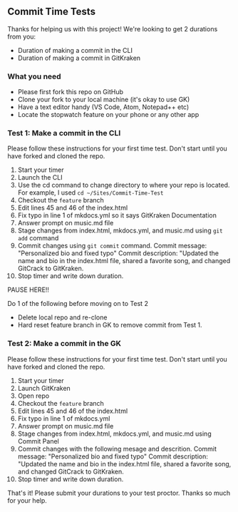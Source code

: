 ## Commit Time Tests

Thanks for helping us with this project! We're looking to get 2 durations from you:

- Duration of making a commit in the CLI
- Duration of making a commit in GitKraken

### What you need

- Please first fork this repo on GitHub
- Clone your fork to your local machine (it's okay to use GK)
- Have a text editor handy (VS Code, Atom, Notepad++ etc)
- Locate the stopwatch feature on your phone or any other app

### Test 1: Make a commit in the CLI

Please follow these instructions for your first time test. Don't start until you have forked and cloned the repo.

1. Start your timer
2. Launch the CLI
3. Use the cd command to change directory to where your repo is located. For example, I used `cd ~/Sites/Commit-Time-Test`
4. Checkout the `feature` branch
5. Edit lines 45 and 46 of the index.html
6. Fix typo in line 1 of mkdocs.yml so it says GitKraken Documentation
7. Answer prompt on music.md file
8. Stage changes from index.html, mkdocs.yml, and music.md using `git add` command
9. Commit changes using `git commit` command. 
          Commit message: "Personalized bio and fixed typo"
          Commit description: "Updated the name and bio in the index.html file, shared a favorite song, and changed GitCrack to GitKraken.
10. Stop timer and write down duration.


PAUSE HERE!!

Do 1 of the following before moving on to Test 2
 - Delete local repo and re-clone
 - Hard reset feature branch in GK to remove commit from Test 1.



### Test 2: Make a commit in the GK

Please follow these instructions for your first time test. Don't start until you have forked and cloned the repo.

1. Start your timer
2. Launch GitKraken
3. Open repo
4. Checkout the `feature` branch
5. Edit lines 45 and 46 of the index.html
6. Fix typo in line 1 of mkdocs.yml 
7. Answer prompt on music.md file
8. Stage changes from index.html, mkdocs.yml, and music.md using Commit Panel
9. Commit changes with the following mesage and descrition.
          Commit message: "Personalized bio and fixed typo"
          Commit description: "Updated the name and bio in the index.html file, shared a favorite song, and changed GitCrack to GitKraken.
10. Stop timer and write down duration.


That's it! Please submit your durations to your test proctor. Thanks so much for your help.